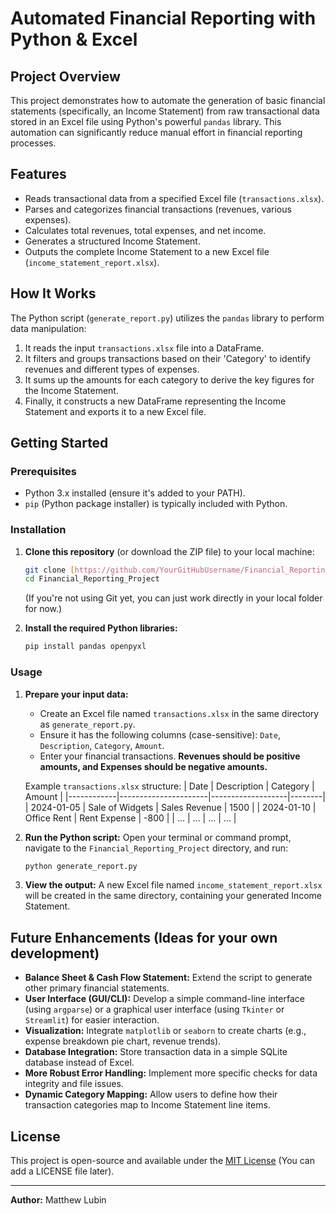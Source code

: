 # Automated Financial Reporting with Python & Excel

## Project Overview

This project demonstrates how to automate the generation of basic financial statements (specifically, an Income Statement) from raw transactional data stored in an Excel file using Python's powerful `pandas` library. This automation can significantly reduce manual effort in financial reporting processes.

## Features

* Reads transactional data from a specified Excel file (`transactions.xlsx`).
* Parses and categorizes financial transactions (revenues, various expenses).
* Calculates total revenues, total expenses, and net income.
* Generates a structured Income Statement.
* Outputs the complete Income Statement to a new Excel file (`income_statement_report.xlsx`).

## How It Works

The Python script (`generate_report.py`) utilizes the `pandas` library to perform data manipulation:
1.  It reads the input `transactions.xlsx` file into a DataFrame.
2.  It filters and groups transactions based on their 'Category' to identify revenues and different types of expenses.
3.  It sums up the amounts for each category to derive the key figures for the Income Statement.
4.  Finally, it constructs a new DataFrame representing the Income Statement and exports it to a new Excel file.

## Getting Started

### Prerequisites

* Python 3.x installed (ensure it's added to your PATH).
* `pip` (Python package installer) is typically included with Python.

### Installation

1.  **Clone this repository** (or download the ZIP file) to your local machine:
    ```bash
    git clone [https://github.com/YourGitHubUsername/Financial_Reporting_Project.git](https://github.com/YourGitHubUsername/Financial_Reporting_Project.git)
    cd Financial_Reporting_Project
    ```
    (If you're not using Git yet, you can just work directly in your local folder for now.)

2.  **Install the required Python libraries:**
    ```bash
    pip install pandas openpyxl
    ```

### Usage

1.  **Prepare your input data:**
    * Create an Excel file named `transactions.xlsx` in the same directory as `generate_report.py`.
    * Ensure it has the following columns (case-sensitive): `Date`, `Description`, `Category`, `Amount`.
    * Enter your financial transactions. **Revenues should be positive amounts, and Expenses should be negative amounts.**

    Example `transactions.xlsx` structure:
    | Date       | Description          | Category          | Amount |
    |------------|----------------------|-------------------|--------|
    | 2024-01-05 | Sale of Widgets      | Sales Revenue     | 1500   |
    | 2024-01-10 | Office Rent          | Rent Expense      | -800   |
    | ...        | ...                  | ...               | ...    |

2.  **Run the Python script:**
    Open your terminal or command prompt, navigate to the `Financial_Reporting_Project` directory, and run:
    ```bash
    python generate_report.py
    ```

3.  **View the output:**
    A new Excel file named `income_statement_report.xlsx` will be created in the same directory, containing your generated Income Statement.

## Future Enhancements (Ideas for your own development)

* **Balance Sheet & Cash Flow Statement:** Extend the script to generate other primary financial statements.
* **User Interface (GUI/CLI):** Develop a simple command-line interface (using `argparse`) or a graphical user interface (using `Tkinter` or `Streamlit`) for easier interaction.
* **Visualization:** Integrate `matplotlib` or `seaborn` to create charts (e.g., expense breakdown pie chart, revenue trends).
* **Database Integration:** Store transaction data in a simple SQLite database instead of Excel.
* **More Robust Error Handling:** Implement more specific checks for data integrity and file issues.
* **Dynamic Category Mapping:** Allow users to define how their transaction categories map to Income Statement line items.

## License

This project is open-source and available under the [MIT License](LICENSE) (You can add a LICENSE file later).

---
**Author:** Matthew Lubin